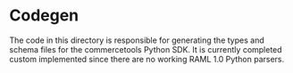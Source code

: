 # Codegen
The code in this directory is responsible for generating the types and schema
files for the commercetools Python SDK. It is currently completed custom
implemented since there are no working RAML 1.0 Python parsers.
